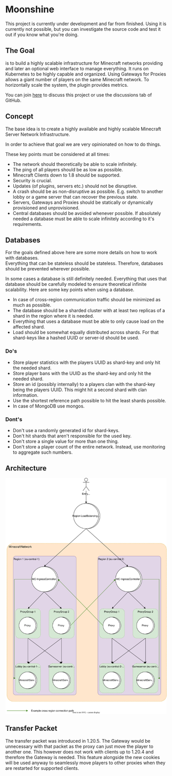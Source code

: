 # Moonshine

This project is currently under development and far from finished. Using it is currently not possible, but you can investigate the source code and test it out if you know what you're doing.

## The Goal
is to build a highly scalable infrastructure for Minecraft networks providing and later an optional web interface to manage everything.
It runs on Kubernetes to be highly capable and organized.
Using Gateways for Proxies allows a giant number of players on the same Minecraft network.
To horizontally scale the system, the plugin provides metrics.

You can join [here](https://discord.gg/aZKuas4) to discuss this project or use the discussions tab of GitHub.

## Concept
The base idea is to create a highly available and highly scalable Minecraft Server Network Infrastructure.

In order to achieve that goal we are very opinionated on how to do things.

These key points must be considered at all times:
- The network should theoretically be able to scale infinitely.
- The ping of all players should be as low as possible.
- Minecraft Clients down to 1.8 should be supported.
- Security is crucial.
- Updates (of plugins, servers etc.) should not be disruptive.
- A crash should be as non-disruptive as possible. E.g. switch to another lobby or a game server that can recover the previous state.
- Servers, Gateways and Proxies should be statically or dynamically provisioned and unprovisioned.
- Central databases should be avoided whenever possible. If absolutely needed a database must be able to scale infinitely according to it's requirements.

## Databases
For the goals defined above here are some more details on how to work with databases.  
Everything that can be stateless should be stateless. Therefore, databases should be prevented wherever possible.

In some cases a database is still definitely needed. Everything that uses that database should be carefully modeled to ensure theoretical infinite scalability.
Here are some key points when using a database.
- In case of cross-region communication traffic should be minimized as much as possible.
- The database should be a sharded cluster with at least two replicas of a shard in the region where it is needed.
- Everything that uses a database must be able to only cause load on the affected shard.
- Load should be somewhat equally distributed across shards. For that shard-keys like a hashed UUID or server-id should be used.

### Do's
- Store player statistics with the players UUID as shard-key and only hit the needed shard.
- Store player bans with the UUID as the shard-key and only hit the needed shard.
- Store an id (possibly internally) to a players clan with the shard-key being the players UUID. This might hit a second shard with clan information.
- Use the shortest reference path possible to hit the least shards possible.
- In case of MongoDB use mongos.

### Dont's
- Don't use a randomly generated id for shard-keys.
- Don't hit shards that aren't responsible for the used key.
- Don't store a single value for more than one thing.
- Don't store a player count of the entire network. Instead, use monitoring to aggregate such numbers.

## Architecture
![](Moonshine_Architecture.drawio.svg)

## Transfer Packet
The transfer packet was introduced in 1.20.5.
The Gateway would be unnecessary with that packet as the proxy can just move the player to another one.
This however does not work with clients up to 1.20.4 and therefore the Gateway is needed.
This feature alongside the new cookies will be used anyway to seamlessly move players to other proxies when they are restarted for supported clients.
